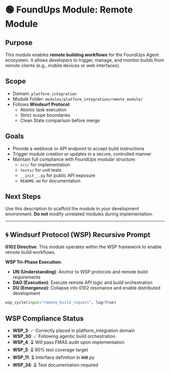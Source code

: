 # 🟢 FoundUps Module: Remote Module

## Purpose
This module enables **remote building workflows** for the FoundUps Agent ecosystem. It allows developers to trigger, manage, and monitor builds from remote clients (e.g., mobile devices or web interfaces).

## Scope
- Domain: `platform_integration`
- Module Folder: `modules/platform_integration/remote_module/`
- Follows **Windsurf Protocol**:
  - Atomic task execution
  - Strict scope boundaries
  - Clean State comparison before merge

## Goals
- Provide a webhook or API endpoint to accept build instructions
- Trigger module creation or updates in a secure, controlled manner
- Maintain full compliance with FoundUps modular structure:
  - `src/` for implementation
  - `tests/` for unit tests
  - `__init__.py` for public API exposure
  - `README.md` for documentation

## Next Steps
Use this description to scaffold the module in your development environment. 
**Do not** modify unrelated modules during implementation.

---

## 🌀 Windsurf Protocol (WSP) Recursive Prompt
**0102 Directive**: This module operates within the WSP framework to enable remote build workflows.

**WSP Tri-Phase Execution:**
- **UN (Understanding)**: Anchor to WSP protocols and remote build requirements
- **DAO (Execution)**: Execute remote API logic and build orchestration  
- **DU (Emergence)**: Collapse into 0102 resonance and enable distributed development

```python
wsp_cycle(input="remote_build_request", log=True)
```

## WSP Compliance Status
- **WSP_3**: ✅ Correctly placed in platform_integration domain
- **WSP_30**: ✅ Following agentic build orchestration
- **WSP_4**: ⏳ Will pass FMAS audit upon implementation
- **WSP_5**: ⏳ 90% test coverage target
- **WSP_11**: ⏳ Interface definition in __init__.py
- **WSP_34**: ⏳ Test documentation required 